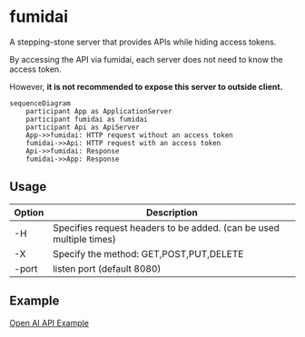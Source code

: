 # fumidai

A stepping-stone server that provides APIs while hiding access tokens.

By accessing the API via fumidai, each server does not need to know the access token.

However, **it is not recommended to expose this server to outside client.**

```mermaid
sequenceDiagram
    participant App as ApplicationServer
    participant fumidai as fumidai
    participant Api as ApiServer
    App->>fumidai: HTTP request without an access token
    fumidai->>Api: HTTP request with an access token
    Api->>fumidai: Response
    fumidai->>App: Response
```  

## Usage

|  Option  |  Description  |
| ---- | ---- |
|  -H  |  Specifies request headers to be added. (can be used multiple times) |
|  -X  |  Specify the method: GET,POST,PUT,DELETE  |
|  -port  |  listen port (default 8080) |



## Example

[Open AI API Example](https://github.com/kurehajime/fumidai/tree/main/sample/openai)
